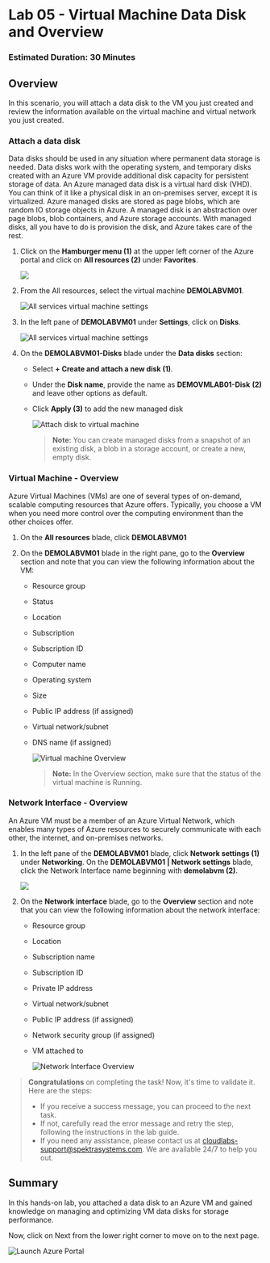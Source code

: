﻿# Lab 05 - Virtual Machine Data Disk and Overview

### Estimated Duration: 30 Minutes

## Overview

In this scenario, you will attach a data disk to the VM you just created and review the information available on the virtual machine and virtual network you just created. 

### Attach a data disk

Data disks should be used in any situation where permanent data storage is needed. Data disks work with the operating system, and temporary disks created with an Azure VM provide additional disk capacity for persistent storage of data. An Azure managed data disk is a virtual hard disk (VHD). You can think of it like a physical disk in an on-premises server, except it is virtualized. Azure managed disks are stored as page blobs, which are random IO storage objects in Azure. A managed disk is an abstraction over page blobs, blob containers, and Azure storage accounts. With managed disks, all you have to do is provision the disk, and Azure takes care of the rest. 

1. Click on the **Hamburger menu (1)** at the upper left corner of the Azure portal and click on **All resources (2)** under **Favorites**.

   ![](../instructions/images/Lab3-03.png)

1. From the All resources, select the virtual machine **DEMOLABVM01**.

    ![All services virtual machine settings](images/Allres.png)

2. In the left pane of **DEMOLABVM01** under **Settings**, click on **Disks**.

   ![All services virtual machine settings](images/Lab4-00.png)

3. On the **DEMOLABVM01-Disks** blade under the **Data disks** section:
 
    - Select **+ Create and attach a new disk (1)**.

    - Under the **Disk name**, provide the name as <strong><copy>**DEMOVMLAB01-Disk**</copy></strong> **(2)** and leave other options as default.
    
    - Click **Apply (3)**  to add the new managed disk

      ![Attach disk to virtual machine](images/Lab4-01.png)

      > **Note:** You can create managed disks from a snapshot of an existing disk, a blob in a storage account, or create a new, empty disk.

### Virtual Machine - Overview

Azure Virtual Machines (VMs) are one of several types of on-demand, scalable computing resources that Azure offers. Typically, you choose a VM when you need more control over the computing environment than the other choices offer.

1. On the **All resources** blade, click **DEMOLABVM01**

2. On the **DEMOLABVM01** blade in the right pane, go to the **Overview** section and note that you can view the following information about the VM:

   - Resource group
   - Status
   - Location
   - Subscription
   - Subscription ID
   - Computer name
   - Operating system
   - Size
   - Public IP address (if assigned)
   - Virtual network/subnet
   - DNS name (if assigned)

     ![Virtual machine Overview](images/Lab4-02.png)
   
      > **Note:** In the Overview section, make sure that the status of the virtual machine is Running.

### Network Interface - Overview

An Azure VM must be a member of an Azure Virtual Network, which enables many types of Azure resources to securely communicate with each other, the internet, and on-premises networks. 

1. In the left pane of the **DEMOLABVM01** blade, click **Network settings (1)** under **Networking**. On the **DEMOLABVM01 | Network settings** blade, click the Network Interface name beginning with **demolabvm (2)**.

    ![](../instructions/images/Lab4-03.png)

1. On the **Network interface** blade, go to the **Overview** section and note that you can view the following information about the network interface:

    - Resource group
    - Location
    - Subscription name
    - Subscription ID
    - Private IP address
    - Virtual network/subnet
    - Public IP address (if assigned)
    - Network security group (if assigned)
    - VM attached to

        ![Network Interface Overview](images/Lab4-04.png)

<validation step="9041be99-07c1-4c7d-bd75-39f3eedf30d4" />

> **Congratulations** on completing the task! Now, it's time to validate it. Here are the steps:
> - If you receive a success message, you can proceed to the next task.
> - If not, carefully read the error message and retry the step, following the instructions in the lab guide. 
> - If you need any assistance, please contact us at cloudlabs-support@spektrasystems.com. We are available 24/7 to help you out.
    
## Summary

In this hands-on lab, you attached a data disk to an Azure VM and gained knowledge on managing and optimizing VM data disks for storage performance.

Now, click on Next from the lower right corner to move on to the next page.

   ![Launch Azure Portal](../instructions/images/avm-18.png)
